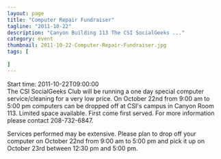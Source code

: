 ```yaml
---
layout: page 
title: "Computer Repair Fundraiser"
tagline: "2011-10-22"
description: "Canyon Building 113 The CSI SocialGeeks ..."
category: event
thumbnail: 2011-10-22-Computer-Repair-Fundraiser.jpg
tags: [
	
]
---
```


Start time: 2011-10-22T09:00:00  
The CSI SocialGeeks Club will be running a one day special computer service/cleaning for a very low price.  On October 22nd from 9:00 am to 5:00 pm computers can be dropped off at CSI's campus in Canyon Room 113.  Limited space available.  First come first served.  For more information please contact 208-732-6847.

Services performed may be extensive.  Please plan to drop off your computer on October 22nd from 9:00 am to 5:00 pm and pick it up on October 23rd between 12:30 pm and 5:00 pm.
